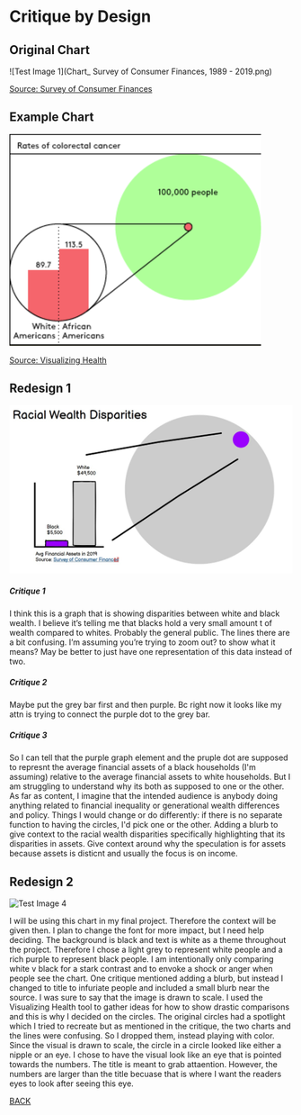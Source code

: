 # Critique by Design

## Original Chart

![Test Image 1](Chart_ Survey of Consumer Finances, 1989 - 2019.png)

[Source: Survey of Consumer Finances](https://www.federalreserve.gov/econres/scf/dataviz/scf/chart/#range:1989,2019;series:Financial_Assets;demographic:racecl4;population:1,2;units:median)



## Example Chart

![Test Image 2](Example.png)

[Source: Visualizing Health](http://www.vizhealth.org/gallery/assets/44/)



## Redesign 1
![Test Image 3](Redesign1.jfif)


##### Critique 1
   I think this is a graph that is showing disparities between white and black wealth. I believe it’s telling me that blacks hold a very small amount t of wealth compared to whites. Probably the general public. The lines there are a bit confusing. I’m assuming you’re trying to zoom out?   to show what it means? May be better to just have one representation of this data instead of two.
##### Critique 2
   Maybe put the grey bar first and then purple. Bc right now it looks like my attn is trying to connect the purple dot to the grey bar. 
##### Critique 3
   So I can tell that the purple graph element and the pruple dot are supposed to represnt the average financial assets of a black households (I'm assuming) relative to the average financial assets to white households. But I am struggling to understand why its both as supposed to one or the other. As far as content, I imagine that the intended audience is anybody doing anything related to financial inequality or generational wealth differences and policy. Things I would change or do differently: if there is no separate function to having the circles, I'd pick one or the other. Adding a blurb to give context to the racial wealth disparities specifically highlighting that its disparities in assets. Give context around why the speculation is for assets because assets is disticnt and usually the focus is on income. 
 
## Redesign 2
 
 ![Test Image 4](Wealth.jpg)
 
 
 I will be using this chart in my final project. Therefore the context will be given then. I plan to change the font for more impact, but I need help deciding. The background is black and text is white as a theme throughout the project. Therefore I chose a light grey to represent white people and a rich purple to represent black people. I am intentionally only comparing white v black for a stark contrast and to envoke a shock or anger when people see the chart. One critique mentioned adding a blurb, but instead I changed to title to infuriate people and included a small blurb near the source. I was sure to say that the image is drawn to scale. I used the Visualizing Health tool to gather ideas for how to show drastic comparisons and this is why I decided on the circles. The original circles had a spotlight which I tried to recreate but as mentioned in the critique, the two charts and the lines were confusing. So I dropped them, instead playing with color. Since the visual is drawn to scale, the circle in a circle looked like either a nipple or an eye. I chose to have the visual look like an eye that is pointed towards the numbers. The title is meant to grab attaention. However, the numbers are larger than the title becuase that is where I want the readers eyes to look after seeing this eye. 
    


[BACK](/README.md)
